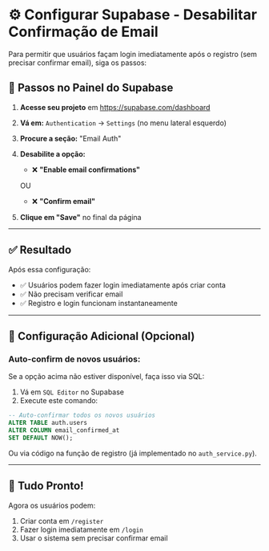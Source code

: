 # ⚙️ Configurar Supabase - Desabilitar Confirmação de Email

Para permitir que usuários façam login imediatamente após o registro (sem precisar confirmar email), siga os passos:

## 📝 Passos no Painel do Supabase

1. **Acesse seu projeto** em https://supabase.com/dashboard

2. **Vá em:** `Authentication` → `Settings` (no menu lateral esquerdo)

3. **Procure a seção:** "Email Auth"

4. **Desabilite a opção:**
   - ❌ **"Enable email confirmations"**

   OU

   - ❌ **"Confirm email"**

5. **Clique em "Save"** no final da página

---

## ✅ Resultado

Após essa configuração:
- ✅ Usuários podem fazer login imediatamente após criar conta
- ✅ Não precisam verificar email
- ✅ Registro e login funcionam instantaneamente

---

## 🔧 Configuração Adicional (Opcional)

### **Auto-confirm de novos usuários:**

Se a opção acima não estiver disponível, faça isso via SQL:

1. Vá em `SQL Editor` no Supabase
2. Execute este comando:

```sql
-- Auto-confirmar todos os novos usuários
ALTER TABLE auth.users
ALTER COLUMN email_confirmed_at
SET DEFAULT NOW();
```

Ou via código na função de registro (já implementado no `auth_service.py`).

---

## 🚀 Tudo Pronto!

Agora os usuários podem:
1. Criar conta em `/register`
2. Fazer login imediatamente em `/login`
3. Usar o sistema sem precisar confirmar email
